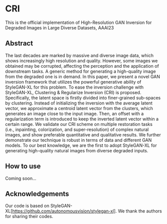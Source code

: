# CRI
This is the official implementation of High-Resolution GAN Inversion for Degraded Images in Large Diverse Datasets, AAAI23

## Abstract 
The last decades are marked by massive and diverse image data, which shows increasingly high resolution and quality. However, some images we obtained may be corrupted, affecting the perception and the application of downstream tasks. A generic method for generating a high-quality image from the degraded one is in demand. In this paper, we present a novel GAN inversion framework that utilizes the powerful generative ability of StyleGAN-XL for this problem. To ease the inversion challenge with StyleGAN-XL, Clustering & Regularize Inversion (CRI) is proposed. Specifically, the latent space is firstly divided into finer-grained sub-spaces by clustering. Instead of initializing the inversion with the average latent vector, we approximate a centroid latent vector from the clusters, which generates an image close to the input image. Then, an offset with a regularization term is introduced to keep the inverted latent vector within a certain range. We validate our CRI scheme on multiple restoration tasks (i.e., inpainting, colorization, and super-resolution) of complex natural images, and show preferable quantitative and qualitative results. We further demonstrate our technique is robust in terms of data and different GAN models. To our best knowledge, we are the first to adopt StyleGAN-XL for generating high-quality natural images from diverse degraded inputs.

## How to use
Coming soon...

## Acknowledgements

Our code is based on StyleGAN-XL[https://github.com/autonomousvision/stylegan-xl]. We thank the authors for sharing their codes.